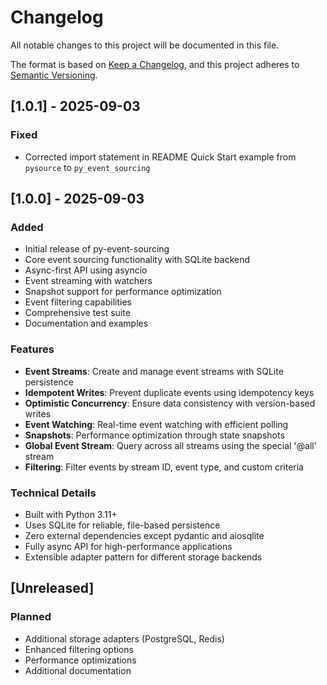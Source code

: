 # Changelog

All notable changes to this project will be documented in this file.

The format is based on [Keep a Changelog](https://keepachangelog.com/en/1.0.0/),
and this project adheres to [Semantic Versioning](https://semver.org/spec/v2.0.0.html).

## [1.0.1] - 2025-09-03

### Fixed
- Corrected import statement in README Quick Start example from `pysource` to `py_event_sourcing`

## [1.0.0] - 2025-09-03

### Added
- Initial release of py-event-sourcing
- Core event sourcing functionality with SQLite backend
- Async-first API using asyncio
- Event streaming with watchers
- Snapshot support for performance optimization
- Event filtering capabilities
- Comprehensive test suite
- Documentation and examples

### Features
- **Event Streams**: Create and manage event streams with SQLite persistence
- **Idempotent Writes**: Prevent duplicate events using idempotency keys
- **Optimistic Concurrency**: Ensure data consistency with version-based writes
- **Event Watching**: Real-time event watching with efficient polling
- **Snapshots**: Performance optimization through state snapshots
- **Global Event Stream**: Query across all streams using the special '@all' stream
- **Filtering**: Filter events by stream ID, event type, and custom criteria

### Technical Details
- Built with Python 3.11+
- Uses SQLite for reliable, file-based persistence
- Zero external dependencies except pydantic and aiosqlite
- Fully async API for high-performance applications
- Extensible adapter pattern for different storage backends

## [Unreleased]

### Planned
- Additional storage adapters (PostgreSQL, Redis)
- Enhanced filtering options
- Performance optimizations
- Additional documentation
